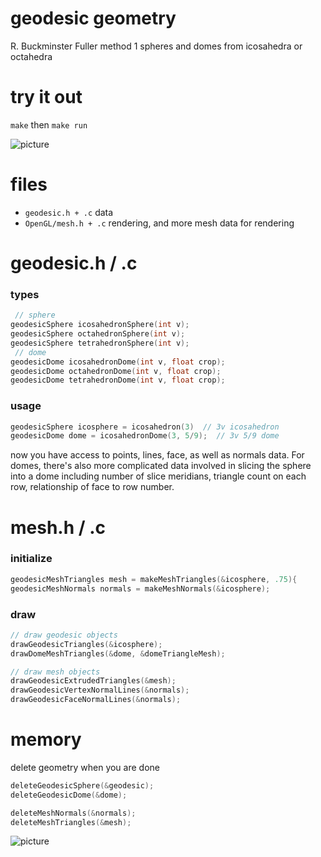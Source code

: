 # geodesic geometry

R. Buckminster Fuller method 1 spheres and domes from icosahedra or octahedra

# try it out

`make` then `make run`

![picture](https://raw.github.com/robbykraft/Geodesic/master/bin/demo.gif)

# files

* `geodesic.h + .c` data
* `OpenGL/mesh.h + .c` rendering, and more mesh data for rendering

# geodesic.h / .c

### types
``` c
 // sphere
geodesicSphere icosahedronSphere(int v);
geodesicSphere octahedronSphere(int v);
geodesicSphere tetrahedronSphere(int v);
 // dome
geodesicDome icosahedronDome(int v, float crop);
geodesicDome octahedronDome(int v, float crop);
geodesicDome tetrahedronDome(int v, float crop);
```

### usage
``` c
geodesicSphere icosphere = icosahedron(3)  // 3v icosahedron
geodesicDome dome = icosahedronDome(3, 5/9);  // 3v 5/9 dome
```

now you have access to points, lines, face, as well as normals data. For domes, there's also more complicated data involved in slicing the sphere into a dome including number of slice meridians, triangle count on each row, relationship of face to row number.

# mesh.h / .c

### initialize
``` c
geodesicMeshTriangles mesh = makeMeshTriangles(&icosphere, .75){
geodesicMeshNormals normals = makeMeshNormals(&icosphere);
```

### draw
``` c
// draw geodesic objects
drawGeodesicTriangles(&icosphere);
drawDomeMeshTriangles(&dome, &domeTriangleMesh);

// draw mesh objects
drawGeodesicExtrudedTriangles(&mesh);
drawGeodesicVertexNormalLines(&normals);
drawGeodesicFaceNormalLines(&normals);
```

# memory

delete geometry when you are done

``` c
deleteGeodesicSphere(&geodesic);
deleteGeodesicDome(&dome);

deleteMeshNormals(&normals);
deleteMeshTriangles(&mesh);
```

![picture](https://raw.github.com/robbykraft/Geodesic/master/bin/picture.png)
